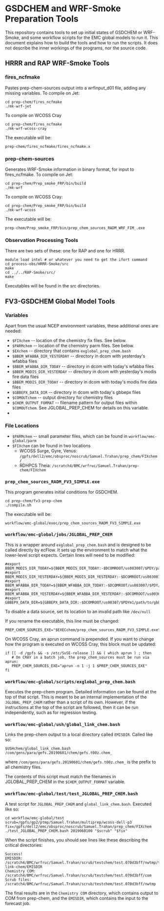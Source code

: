 GSDCHEM and WRF-Smoke Preparation Tools
=======================================

This repository contains tools to set up initial states of GSDCHEM or
WRF-Smoke, and some workflow scripts for the EMC global models to run
it.  This document explains how to build the tools and how to run the
scripts.  It does not describe the inner workings of the programs, nor
the source code.

HRRR and RAP WRF-Smoke Tools
----------------------------

### fires_ncfmake

Pastes prep-chem-sources output into a wrfinput_d01 file, adding any
missing variables.  To compile on Jet:

    cd prep-chem/fires_ncfmake
    ./mk-wrf-jet

To compile on WCOSS Cray

    cd prep-chem/fires_ncfmake
    ./mk-wrf-wcoss-cray

The executable will be:

    prep-chem/fires_ncfmake/fires_ncfmake.x

### prep-chem-sources

Generates WRF-Smoke information in binary format, for input to
fires_ncfmake.  To compile on Jet:

    cd prep-chem/Prep_smoke_FRP/bin/build
    ./mk-wrf

To compile on WCOSS Cray:

    cd prep-chem/Prep_smoke_FRP/bin/build
    ./mk-wrf-wcoss

The executable will be:

    prep-chem/Prep_smoke_FRP/bin/prep_chem_sources_RADM_WRF_FIM_.exe

### Observation Processing Tools

There are two sets of these: one for RAP and one for HRRR.

    module load intel # or whatever you need to get the ifort command
    cd process-obs/HRRR-Smoke/src
    make
    cd ../../RAP-Smoke/src/
    make

Executables will be found in the src directories.


FV3-GSDCHEM Global Model Tools
------------------------------

### Variables

Apart from the usual NCEP environment variables, these additional ones are needed:

* `$FIXchem` -- location of the chemistry fix files.  See below.
* `$PARMchem` -- location of the chemistry parm files.  See below.
* `$EXchem` -- directory that contains `exglobal_prep_chem.bash`
* `$BBEM_WFABBA_DIR_YESTERDAY` -- directory in dcom with yesterday's wfabba files
* `$BBEM_WFABBA_DIR_TODAY` -- directory in dcom with today's wfabba files
* `$BBEM_MODIS_DIR_YESTERDAY` -- directory in dcom with yesterday's modis fire data files
* `$BBEM_MODIS_DIR_TODAY` -- directory in dcom with today's modis fire data files
* `$GBBEPX_DATA_DIR` -- directory in dcom with today's gbbepx files
* `$COMOUTchem` -- output directory for chemistry files
* `$CHEM_OUTPUT_FORMAT` -- filename pattern for output files within `$COMOUTchem`.  See JGLOBAL_PREP_CHEM for details on this variable.
* 

### File Locations

* `$PARMchem` -- small parameter files, which can be found in
  `workflow/emc-global/parm`
* `$FIXchem` can be found in two locations
  * WCOSS Surge, Gyre, Venus: `/gpfs/dell2/emc/obsproc/noscrub/Samuel.Trahan/prep_chem/FIXchem/`
  * RDHPCS Theia: `/scratch4/BMC/wrfruc/Samuel.Trahan/prep-chem/FIXchem`

### `prep_chem_sources_RADM_FV3_SIMPLE.exe`

This program generates initial conditions for GSDCHEM.

    cd prep-chem/fv3-prep-chem
    ./compile.sh

The executable will be:

    workflow/emc-global/exec/prep_chem_sources_RADM_FV3_SIMPLE.exe

### `workflow/emc-global/jobs/JGLOBAL_PREP_CHEM`

This is a wrapper around `exglobal_prep_chem.bash` and is designed to
be called directly by ecFlow.  It sets up the environment to match
what the lower-level script expects.  Certain lines will need to be
modified:

    #export BBEM_MODIS_DIR_TODAY=${BBEM_MODIS_DIR_TODAY:-$DCOMROOT/us003007/$PDY/path/to/modisfire}
    #export BBEM_MODIS_DIR_YESTERDAY=${BBEM_MODIS_DIR_YESTERDAY:-$DCOMROOT/us003007/$PDYm1/path/to/modisfire}
    #export BBEM_WFABBA_DIR_TODAY=${BBEM_WFABBA_DIR_TODAY:-$DCOMROOT/us003007/$PDY/path/to/wf_abba}
    #export BBEM_WFABBA_DIR_YESTERDAY=${BBEM_WFABBA_DIR_YESTERDAY:-$DCOMROOT/us003007/$PDYm1/path/to/wf_abba}
    #export GBBEPX_DATA_DIR=${GBBEPX_DATA_DIR:-$DCOMROOT/us00307/$PDYm1/path/to/gbbepx/data}

To disable a data source, set its location to an invalid path like `/dev/null`

If you rename the executable, this line must be changed:

    PREP_CHEM_SOURCES_EXE="$EXECchem/prep_chem_sources_RADM_FV3_SIMPLE.exe"

On WCOSS Cray, an aprun command is prepended.  If you want to change
how the program is executed on WCOSS Cray, this block must be updated:

    if [[ -d /gpfs && -s /etc/SuSE-release ]] && ( which aprun ) ; then
       # On CRAY in a batch job, the prep_chem_sources must be run via aprun:
       PREP_CHEM_SOURCES_EXE="aprun -n 1 -j 1 $PREP_CHEM_SOURCES_EXE"
    fi

### `workflow/emc-global/scripts/exglobal_prep_chem.bash`

Executes the prep-chem program.  Detailed information can be found at
the top of that script.  This is meant to be an internal
implementation of the `JGLOBAL_PREP_CHEM` rather than a script of its
own.  However, if the instructions at the top of the script are
followed, then it can be run independently, such as for regression
testing.

### `workflow/emc-global/ush/global_link_chem.bash`

Links the prep-chem output to a local directory called `EMISDIR`.  Called like so:

    $USHchem/global_link_chem.bash /com/gens/para/gefs.20190601/chem/gefs.t00z.chem_

where `/com/gens/para/gefs.20190601/chem/gefs.t00z.chem_` is the
prefix to all chemistry files.

The contents of this script must match the filenames in
JGLOBAL_PREP_CHEM in the `$CHEM_OUTPUT_FORMAT` variable.

### `workflow/emc-global/test/test_JGLOBAL_PREP_CHEM.bash`

A test script for `JGLOBAL_PREP_CHEM` and `global_link_chem.bash`.  Executed like so:

    cd workflow/emc-global/test
    scrub=/gpfs/gp2/ptmp/Samuel.Trahan/multiprep/wcoss-dell-p3
    fix=/gpfs/dell2/emc/obsproc/noscrub/Samuel.Trahan/prep_chem/FIXchem
    ./test_JGLOBAL_PREP_CHEM.bash 2019060100 "$scrub" "$fix"

When the script finishes, you should see lines like these describing
the critical directories:

    Success!
    EMISDIR: /scratch4/BMC/wrfruc/Samuel.Trahan/scrub/testchem/test.070d3bff/nwtmp/test-link-chem/EMISDIR
    Chemistry COM: /scratch4/BMC/wrfruc/Samuel.Trahan/scrub/testchem/test.070d3bff/com
    Scrub files: /scratch4/BMC/wrfruc/Samuel.Trahan/scrub/testchem/test.070d3bff/nwtmp

The final results are in the `Chemistry COM` directory, which contains
output to COM from prep-chem, and the `EMISDIR`, which contains the
input to the forecast job.
